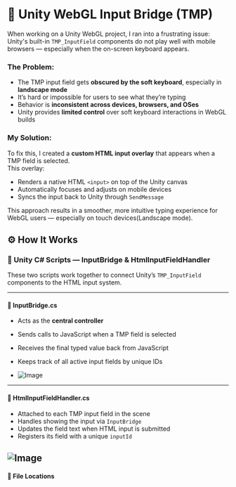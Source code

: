 # 🧩 Unity WebGL Input Bridge (TMP)

When working on a Unity WebGL project, I ran into a frustrating issue:  
Unity's built-in `TMP_InputField` components do not play well with mobile browsers — especially when the on-screen keyboard appears.

### The Problem:
- The TMP input field gets **obscured by the soft keyboard**, especially in **landscape mode**
- It’s hard or impossible for users to see what they’re typing
- Behavior is **inconsistent across devices, browsers, and OSes**
- Unity provides **limited control** over soft keyboard interactions in WebGL builds

### My Solution:
To fix this, I created a **custom HTML input overlay** that appears when a TMP field is selected.  
This overlay:
- Renders a native HTML `<input>` on top of the Unity canvas
- Automatically focuses and adjusts on mobile devices
- Syncs the input back to Unity through `SendMessage`

This approach results in a smoother, more intuitive typing experience for WebGL users — especially on touch devices(Landscape mode).

## ⚙️ How It Works

### 🧠 Unity C# Scripts — InputBridge & HtmlInputFieldHandler

These two scripts work together to connect Unity’s `TMP_InputField` components to the HTML input system.

---

#### 🧩 InputBridge.cs
- Acts as the **central controller**
- Sends calls to JavaScript when a TMP field is selected
- Receives the final typed value back from JavaScript
- Keeps track of all active input fields by unique IDs
  
- ![Image](https://github.com/user-attachments/assets/d77237af-eb1d-47f2-bcfc-970a88cdc399)

---

#### 🧩 HtmlInputFieldHandler.cs
- Attached to each TMP input field in the scene
- Handles showing the input via `InputBridge`
- Updates the field text when HTML input is submitted
- Registers its field with a unique `inputId`

![Image](https://github.com/user-attachments/assets/c80e19cc-4078-4bec-bb87-d6307632c472)
---

#### 📂 File Locations
